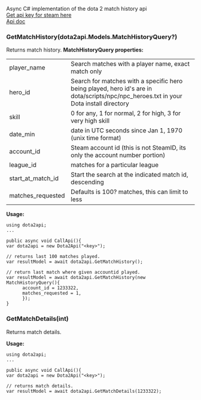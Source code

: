 Async C# implementation of the dota 2 match history api
</br>
[Get api key for steam here](http://steamcommunity.com/dev/apikey)
</br>
[Api doc](http://dev.dota2.com/showthread.php?t=47115)


<h3>GetMatchHistory(dota2api.Models.MatchHistoryQuery?)</h3>
Returns match history.
<strong>MatchHistoryQuery properties:</strong>
<table>
<tr>
<td>
player_name
</td>
<td>
Search matches with a player name, exact match only
</td>
</tr>
<tr>
<td>
hero_id
</td>
<td>
Search for matches with a specific hero being played, hero id's are in dota/scripts/npc/npc_heroes.txt in your Dota install directory
</td>
</tr>
<tr>
<td>
skill
</td>
<td>
0 for any, 1 for normal, 2 for high, 3 for very high skill
</td>
</tr>
<tr>
<td>
date_min
</td>
<td>
date in UTC seconds since Jan 1, 1970 (unix time format)
</td>
</tr>
<tr>
<td>
account_id
</td>
<td>
Steam account id (this is not SteamID, its only the account number portion)
</td>
</tr>
<tr>
<td>
league_id
</td>
<td>
matches for a particular league
</td>
</tr>
<tr>
<td>
start_at_match_id
</td>
<td>
Start the search at the indicated match id, descending
</td>
</tr>
<tr>
<td>
matches_requested
</td>
<td>
Defaults is 100? matches, this can limit to less
</td>
</tr>


</table>

<strong>Usage:</strong>
```
using dota2api;
...

public async void CallApi(){
var dota2api = new Dota2Api("<key>");

// returns last 100 matches played.
var resultModel = await dota2api.GetMatchHistory();  

// return last match where given accountid played.
var resultModel = await dota2api.GetMatchHistory(new MatchHistoryQuery(){ 
      account_id = 1233322,
      matches_requested = 1,
      });                                             
}
```

<h3>GetMatchDetails(int)</h3>
Returns match details.

<strong>Usage:</strong>
```
using dota2api;
...

public async void CallApi(){
var dota2api = new Dota2Api("<key>");

// returns match details.
var resultModel = await dota2api.GetMatchDetails(1233322);  

```





